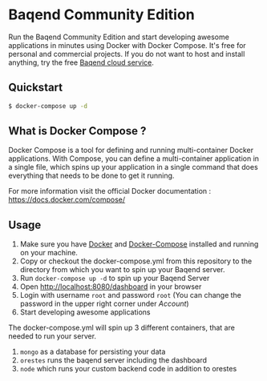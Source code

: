 # Baqend Community Edition
Run the Baqend Community Edition and start developing awesome applications in minutes using Docker with Docker Compose. It's free for personal and commercial projects. If you do not want to host and install anything, try the free [Baqend cloud service](https://www.baqend.com/platform.html).

## Quickstart
```bash
$ docker-compose up -d
```

## What is Docker Compose ?
Docker Compose is a tool for defining and running multi-container Docker applications. With Compose, you can define a multi-container application in a single file, which spins up your application in a single command that does everything that needs to be done to get it running.

For more information visit the official Docker documentation : https://docs.docker.com/compose/

## Usage
1. Make sure you have [Docker](https://docs.docker.com/get-started/) and [Docker-Compose](https://docs.docker.com/compose/install/) installed and running on your machine.
2. Copy or checkout the docker-compose.yml from this repository to the directory from which you want to spin up your Baqend server.
3. Run `docker-compose up -d` to spin up your Baqend Server
4. Open [http://localhost:8080/dashboard](http://localhost:8080/dashboard) in your browser
5. Login with username `root` and password `root` (You can change the password in the upper right corner under *Account*)
6. Start developing awesome applications

The docker-compose.yml will spin up 3 different containers, that are needed to run your server.
1. `mongo` as a database for persisting your data
2. `orestes` runs the baqend server including the dashboard
3. `node` which runs your custom backend code in addition to orestes
